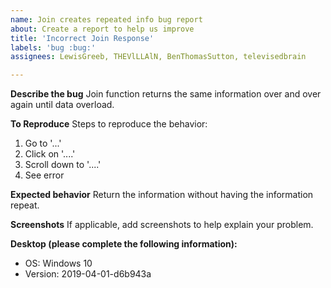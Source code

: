 ```yaml
---
name: Join creates repeated info bug report
about: Create a report to help us improve
title: 'Incorrect Join Response'
labels: 'bug :bug:'
assignees: LewisGreeb, THEVlLLAlN, BenThomasSutton, televisedbrain

---
```


**Describe the bug**
Join function returns the same information over and over again until data overload.

**To Reproduce**
Steps to reproduce the behavior:
1. Go to '...'
2. Click on '....'
3. Scroll down to '....'
4. See error

**Expected behavior**
Return the information without having the information repeat.

**Screenshots**
If applicable, add screenshots to help explain your problem.

**Desktop (please complete the following information):**
 - OS: Windows 10
 - Version: 2019-04-01-d6b943a
